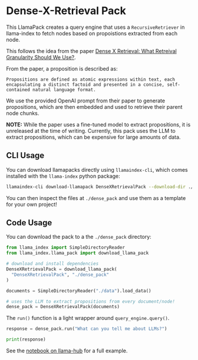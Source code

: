 # Dense-X-Retrieval Pack

This LlamaPack creates a query engine that uses a `RecursiveRetriever` in llama-index to fetch nodes based on propoistions extracted from each node.

This follows the idea from the paper [Dense X Retrieval: What Retreival Granularity Should We Use?](https://arxiv.org/abs/2312.06648).

From the paper, a proposition is described as:

```
Propositions are defined as atomic expressions within text, each encapsulating a distinct factoid and presented in a concise, self-contained natural language format.
```

We use the provided OpenAI prompt from their paper to generate propositions, which are then embedded and used to retrieve their parent node chunks.

**NOTE:** While the paper uses a fine-tuned model to extract propositions, it is unreleased at the time of writing. Currently, this pack uses the LLM to extract propositions, which can be expensive for large amounts of data.

## CLI Usage

You can download llamapacks directly using `llamaindex-cli`, which comes installed with the `llama-index` python package:

```bash
llamaindex-cli download-llamapack DenseXRetrievalPack --download-dir ./dense_pack
```

You can then inspect the files at `./dense_pack` and use them as a template for your own project!

## Code Usage

You can download the pack to a the `./dense_pack` directory:

```python
from llama_index import SimpleDirectoryReader
from llama_index.llama_pack import download_llama_pack

# download and install dependencies
DenseXRetrievalPack = download_llama_pack(
  "DenseXRetrievalPack", "./dense_pack"
)

documents = SimpleDirectoryReader("./data").load_data()

# uses the LLM to extract propositions from every document/node!
dense_pack = DenseXRetrievalPack(documents)
```

The `run()` function is a light wrapper around `query_engine.query()`. 

```python
response = dense_pack.run("What can you tell me about LLMs?")

print(response)
```

See the [notebook on llama-hub](https://github.com/run-llama/llama-hub/blob/main/llama_hub/llama_packs/dense_x_retrieval/dense_x_retrieval.ipynb) for a full example.
